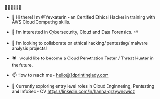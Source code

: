 🎃👻🍬🦇💀🧡

- 👋 Hi there! I’m @Yevkaterin - an Certified Ethical Hacker in training with AWS Cloud Computing skills. 

- 👀 I’m interested in Cybersecurity, Cloud and Data Forensics. ⛅
- 💞️ I’m looking to collaborate on ethical hacking/ pentesting/ malware analysis projects!
- 🕷️ I would like to become a Cloud Penetration Tester / Threat Hunter in the future.
- 📫 How to reach me - hello@3dprintinglady.com

- 🦋 Currently exploring entry level roles in Cloud Enginnering, Pentesting and InfoSec - CV https://linkedin.com/in/hanna-grzywnowicz
